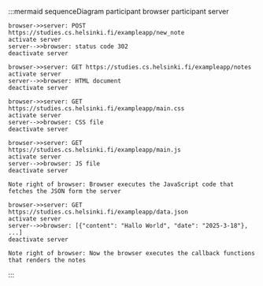 :::mermaid
sequenceDiagram
    participant browser
    participant server

    browser->>server: POST https://studies.cs.helsinki.fi/exampleapp/new_note
    activate server
    server-->>browser: status code 302
    deactivate server

    browser->>server: GET https://studies.cs.helsinki.fi/exampleapp/notes
    activate server
    server-->>browser: HTML document
    deactivate server

    browser->>server: GET https://studies.cs.helsinki.fi/exampleapp/main.css
    activate server
    server-->>browser: CSS file
    deactivate server

    browser->>server: GET https://studies.cs.helsinki.fi/exampleapp/main.js
    activate server
    server-->>browser: JS file
    deactivate server

    Note right of browser: Browser executes the JavaScript code that fetches the JSON form the server

    browser->>server: GET https://studies.cs.helsinki.fi/exampleapp/data.json
    activate server
    server-->>browser: [{"content": "Hallo World", "date": "2025-3-18"}, ...]
    deactivate server

    Note right of browser: Now the browser executes the callback functions that renders the notes
:::